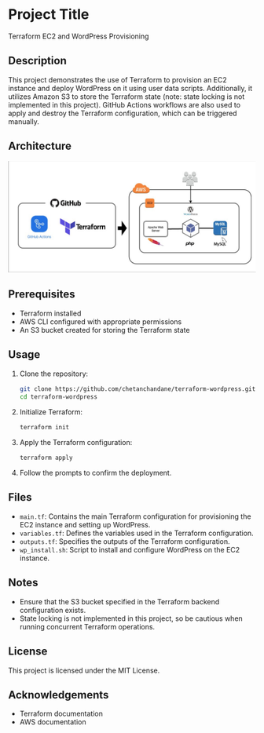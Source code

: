 # Project Title

Terraform EC2 and WordPress Provisioning

## Description

This project demonstrates the use of Terraform to provision an EC2 instance and deploy WordPress on it using user data scripts. Additionally, it utilizes Amazon S3 to store the Terraform state (note: state locking is not implemented in this project). GitHub Actions workflows are also used to apply and destroy the Terraform configuration, which can be triggered manually.

## Architecture

![Architecture](./assets/architecture1.png)

## Prerequisites

- Terraform installed
- AWS CLI configured with appropriate permissions
- An S3 bucket created for storing the Terraform state

## Usage

1. Clone the repository:
    ```sh
    git clone https://github.com/chetanchandane/terraform-wordpress.git 
    cd terraform-wordpress
    ```

2. Initialize Terraform:
    ```sh
    terraform init
    ```

3. Apply the Terraform configuration:
    ```sh
    terraform apply
    ```

4. Follow the prompts to confirm the deployment.

## Files

- `main.tf`: Contains the main Terraform configuration for provisioning the EC2 instance and setting up WordPress.
- `variables.tf`: Defines the variables used in the Terraform configuration.
- `outputs.tf`: Specifies the outputs of the Terraform configuration.
- `wp_install.sh`: Script to install and configure WordPress on the EC2 instance.

## Notes

- Ensure that the S3 bucket specified in the Terraform backend configuration exists.
- State locking is not implemented in this project, so be cautious when running concurrent Terraform operations.

## License

This project is licensed under the MIT License.

## Acknowledgements

- Terraform documentation
- AWS documentation
